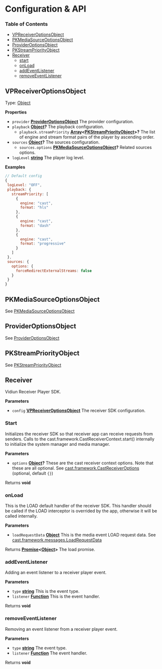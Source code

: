 # Configuration & API

### Table of Contents

- [VPReceiverOptionsObject](#vpreceiveroptionsobject)
- [PKMediaSourceOptionsObject](#pkmediasourceoptionsobject)
- [ProviderOptionsObject](#provideroptionsobject)
- [PKStreamPriorityObject](#pkstreampriorityobject)
- [Receiver](#receiver)
  - [start](#start)
  - [onLoad](#onload)
  - [addEventListener](#addeventlistener)
  - [removeEventListener](#removeeventlistener)

## VPReceiverOptionsObject

Type: [Object](https://developer.mozilla.org/docs/Web/JavaScript/Reference/Global_Objects/Object)

**Properties**

- `provider` **[ProviderOptionsObject](#provideroptionsobject)** The provider configuration.
- `playback` **[Object](https://developer.mozilla.org/docs/Web/JavaScript/Reference/Global_Objects/Object)?** The playback configuration.
  - `playback.streamPriority` **[Array](https://developer.mozilla.org/docs/Web/JavaScript/Reference/Global_Objects/Array)&lt;[PKStreamPriorityObject](#pkstreampriorityobject)>?** The list of engine and stream format pairs of the player by ascending order.
- `sources` **[Object](https://developer.mozilla.org/docs/Web/JavaScript/Reference/Global_Objects/Object)?** The sources configuration.
  - `sources.options` **[PKMediaSourceOptionsObject](#pkmediasourceoptionsobject)?** Related sources options.
- `logLevel` **[string](https://developer.mozilla.org/docs/Web/JavaScript/Reference/Global_Objects/String)** The player log level.

**Examples**

```javascript
// Default config
{
 logLevel: "OFF",
 playback: {
   streamPriority: [
     {
       engine: "cast",
       format: "hls"
     },
     {
       engine: "cast",
       format: "dash"
     },
     {
       engine: "cast",
       format: "progressive"
     }
   ]
 },
 sources: {
   options: {
     forceRedirectExternalStreams: false
   }
 }
}
```

## PKMediaSourceOptionsObject

See [PKMediaSourceOptionsObject](https://github.com/vidiun/pakhshkit-js/blob/master/docs/configuration.md#type-pkmediasourceoptionsobject)

## ProviderOptionsObject

See [ProviderOptionsObject](https://github.com/vidiun/pakhshkit-js-providers/blob/master/docs/configuration.md#configuration-structure)

## PKStreamPriorityObject

See [PKStreamPriorityObject](https://github.com/vidiun/pakhshkit-js/blob/master/docs/configuration.md#type-arraypkstreampriorityobject)

## Receiver

Vidiun Receiver Player SDK.

**Parameters**

- `config` **[VPReceiverOptionsObject](#vpreceiveroptionsobject)** The receiver SDK configuration.

### Start

Initializes the receiver SDK so that receiver app can receive requests from senders.
Calls to the cast.framework.CastReceiverContext.start() internally to initialize the system manager and media manager.

**Parameters**

- `options` **[Object](https://developer.mozilla.org/docs/Web/JavaScript/Reference/Global_Objects/Object)?** These are the cast receiver context options. Note that these are all optional. See [cast.framework.CastReceiverOptions](https://developers.google.com/cast/docs/reference/caf_receiver/cast.framework.CastReceiverOptions) (optional, default `{}`)

Returns **void**

### onLoad

This is the LOAD default handler of the receiver SDK. This handler should be called if the LOAD interceptor is overrided by the app, otherwise it will be called internally.

**Parameters**

- `loadRequestData` **[Object](https://developer.mozilla.org/docs/Web/JavaScript/Reference/Global_Objects/Object)** This is the media event LOAD request data. See [cast.framework.messages.LoadRequestData](https://developers.google.com/cast/docs/reference/caf_receiver/cast.framework.messages.LoadRequestData)

Returns **[Promise](https://developer.mozilla.org/docs/Web/JavaScript/Reference/Global_Objects/Promise)&lt;[Object](https://developer.mozilla.org/docs/Web/JavaScript/Reference/Global_Objects/Object)>** The load promise.

### addEventListener

Adding an event listener to a receiver player event.

**Parameters**

- `type` **[string](https://developer.mozilla.org/docs/Web/JavaScript/Reference/Global_Objects/String)** This is the event type.
- `listener` **[Function](https://developer.mozilla.org/docs/Web/JavaScript/Reference/Statements/function)** This is the event handler.

Returns **void**

### removeEventListener

Removing an event listener from a receiver player event.

**Parameters**

- `type` **[string](https://developer.mozilla.org/docs/Web/JavaScript/Reference/Global_Objects/String)** The event type.
- `listener` **[Function](https://developer.mozilla.org/docs/Web/JavaScript/Reference/Statements/function)** The event handler.

Returns **void**
